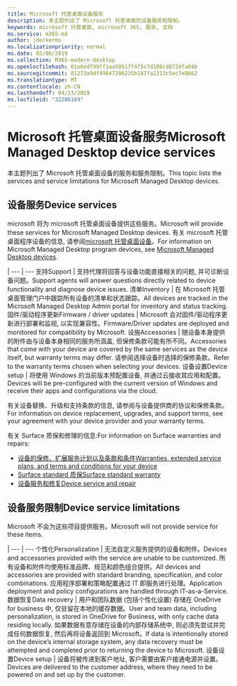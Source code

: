 ```yaml
---
title: Microsoft 托管桌面设备服务
description: 本主题列出了 Microsoft 托管桌面的设备服务和限制。
keywords: microsoft 托管桌面, microsoft 365, 服务, 文档
ms.service: m365-md
author: jdeckerms
ms.localizationpriority: normal
ms.date: 02/06/2019
ms.collection: M365-modern-desktop
ms.openlocfilehash: 01e6edf99ff1aa59517f4f5c7d106cd8724fa04b
ms.sourcegitcommit: 81273a9df49647286235b187fa2213c5ec7e8b62
ms.translationtype: MT
ms.contentlocale: zh-CN
ms.lasthandoff: 04/23/2019
ms.locfileid: "32286169"
---
```

# <a name="microsoft-managed-desktop-device-services"></a><span data-ttu-id="0a14c-104">Microsoft 托管桌面设备服务</span><span class="sxs-lookup"><span data-stu-id="0a14c-104">Microsoft Managed Desktop device services</span></span>

<span data-ttu-id="0a14c-105">本主题列出了 Microsoft 托管桌面设备的服务和服务限制。</span><span class="sxs-lookup"><span data-stu-id="0a14c-105">This topic lists the services and service limitations for Microsoft Managed Desktop devices.</span></span>

## <a name="device-services"></a><span data-ttu-id="0a14c-106">设备服务</span><span class="sxs-lookup"><span data-stu-id="0a14c-106">Device services</span></span>

<span data-ttu-id="0a14c-107">microsoft 将为 microsoft 托管桌面设备提供这些服务。</span><span class="sxs-lookup"><span data-stu-id="0a14c-107">Microsoft will provide these services for Microsoft Managed Desktop devices.</span></span> <span data-ttu-id="0a14c-108">有关 microsoft 托管桌面程序设备的信息, 请参阅[microsoft 托管桌面设备](device-list.md)。</span><span class="sxs-lookup"><span data-stu-id="0a14c-108">For information on Microsoft Managed Desktop program devices, see [Microsoft Managed Desktop devices](device-list.md).</span></span>

 | 
 --- | ---
<span data-ttu-id="0a14c-109">支持</span><span class="sxs-lookup"><span data-stu-id="0a14c-109">Support</span></span> | <span data-ttu-id="0a14c-110">支持代理将回答与设备功能直接相关的问题, 并可诊断设备问题。</span><span class="sxs-lookup"><span data-stu-id="0a14c-110">Support agents will answer questions directly related to device functionality and diagnose device issues.</span></span>
<span data-ttu-id="0a14c-111">清单</span><span class="sxs-lookup"><span data-stu-id="0a14c-111">Inventory</span></span> | <span data-ttu-id="0a14c-112">在 Microsoft 托管桌面管理门户中跟踪所有设备的清单和状态跟踪。</span><span class="sxs-lookup"><span data-stu-id="0a14c-112">All devices are tracked in the Microsoft Managed Desktop Admin portal for inventory and status tracking.</span></span>
<span data-ttu-id="0a14c-113">固件/驱动程序更新</span><span class="sxs-lookup"><span data-stu-id="0a14c-113">Firmware / driver updates</span></span> | <span data-ttu-id="0a14c-114">Microsoft 会对固件/驱动程序更新进行部署和监视, 以实现兼容性。</span><span class="sxs-lookup"><span data-stu-id="0a14c-114">Firmware/Driver updates are deployed and monitored for compatibility by Microsoft.</span></span> 
<span data-ttu-id="0a14c-115">设施</span><span class="sxs-lookup"><span data-stu-id="0a14c-115">Accessories</span></span> | <span data-ttu-id="0a14c-116">随设备本身提供的附件由与设备本身相同的服务所涵盖, 但保修条款可能有所不同。</span><span class="sxs-lookup"><span data-stu-id="0a14c-116">Accessories that come with your device are covered by the same services as the device itself, but warranty terms may differ.</span></span> <span data-ttu-id="0a14c-117">请参阅选择设备时选择的保修条款。</span><span class="sxs-lookup"><span data-stu-id="0a14c-117">Refer to the warranty terms chosen when selecting your devices.</span></span> 
<span data-ttu-id="0a14c-118">设备设置</span><span class="sxs-lookup"><span data-stu-id="0a14c-118">Device setup</span></span>    | <span data-ttu-id="0a14c-119">将使用 Windows 的当前版本预配置设备, 并通过云接收其应用和配置。</span><span class="sxs-lookup"><span data-stu-id="0a14c-119">Devices will be pre-configured with the current version of Windows and receive their apps and configurations via the cloud.</span></span> 

<span data-ttu-id="0a14c-120">有关设备替换、升级和支持条款的信息, 请参阅与设备提供商的协议和保修条款。</span><span class="sxs-lookup"><span data-stu-id="0a14c-120">For information on device replacement, upgrades, and support terms, see your agreement with your device provider and your warranty terms.</span></span>

<span data-ttu-id="0a14c-121">有关 Surface 质保和修理的信息:</span><span class="sxs-lookup"><span data-stu-id="0a14c-121">For information on Surface warranties and repairs:</span></span>
- [<span data-ttu-id="0a14c-122">设备的保修、扩展服务计划以及条款和条件</span><span class="sxs-lookup"><span data-stu-id="0a14c-122">Warranties, extended service plans, and terms and conditions for your device</span></span>](https://support.microsoft.com/help/4040687/info-about-warranties-extended-service-plans-and-terms-conditions)
- [<span data-ttu-id="0a14c-123">Surface standard 质保</span><span class="sxs-lookup"><span data-stu-id="0a14c-123">Surface standard warranty</span></span>](https://support.microsoft.com/help/4036296)
- [<span data-ttu-id="0a14c-124">设备服务和修复</span><span class="sxs-lookup"><span data-stu-id="0a14c-124">Device service and repair</span></span>](https://support.microsoft.com/devices)

## <a name="device-service-limitations"></a><span data-ttu-id="0a14c-125">设备服务限制</span><span class="sxs-lookup"><span data-stu-id="0a14c-125">Device service limitations</span></span>

<span data-ttu-id="0a14c-126">Microsoft 不会为这些项目提供服务。</span><span class="sxs-lookup"><span data-stu-id="0a14c-126">Microsoft will not provide service for these items.</span></span>

 | 
 --- | ---
<span data-ttu-id="0a14c-127">个性化</span><span class="sxs-lookup"><span data-stu-id="0a14c-127">Personalization</span></span> | <span data-ttu-id="0a14c-128">无法自定义服务提供的设备和附件。</span><span class="sxs-lookup"><span data-stu-id="0a14c-128">Devices and accessories provided with the service are unable to be customized.</span></span> <span data-ttu-id="0a14c-129">所有设备和附件均使用标准品牌、规范和颜色组合提供。</span><span class="sxs-lookup"><span data-stu-id="0a14c-129">All devices and accessories are provided with standard branding, specification, and color combinations.</span></span> <span data-ttu-id="0a14c-130">应用程序部署和策略配置通过 IT 即服务进行处理。</span><span class="sxs-lookup"><span data-stu-id="0a14c-130">Application deployment and policy configurations are handled through IT-as-a-Service.</span></span>
<span data-ttu-id="0a14c-131">数据恢复</span><span class="sxs-lookup"><span data-stu-id="0a14c-131">Data recovery</span></span> | <span data-ttu-id="0a14c-132">用户和团队数据 (包括个性化设置) 存储在 OneDrive for business 中, 仅驻留在本地的缓存数据。</span><span class="sxs-lookup"><span data-stu-id="0a14c-132">User and team data, including personalization, is stored in OneDrive for Business, with only cache data residing locally.</span></span> <span data-ttu-id="0a14c-133">如果数据有意存储在设备的内部存储系统中, 则必须先尝试并完成任何数据恢复, 然后再将设备返回到 Microsoft。</span><span class="sxs-lookup"><span data-stu-id="0a14c-133">If data is intentionally stored on the device’s internal storage system, any data recovery must be attempted and completed prior to returning the device to Microsoft.</span></span>
<span data-ttu-id="0a14c-134">设备设置</span><span class="sxs-lookup"><span data-stu-id="0a14c-134">Device setup</span></span> | <span data-ttu-id="0a14c-135">设备将被传递到客户地址, 客户需要由客户接通电源并设置。</span><span class="sxs-lookup"><span data-stu-id="0a14c-135">Devices are delivered to the customer address, where they need to be powered on and set up by the customer.</span></span>
